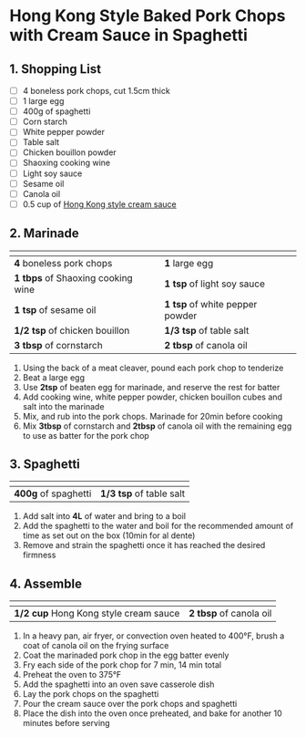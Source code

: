 # Hong Kong Style Baked Pork Chops with Cream Sauce in Spaghetti

## 1. Shopping List
- [ ] 4 boneless pork chops, cut 1.5cm thick
- [ ] 1 large egg
- [ ] 400g of spaghetti
- [ ] Corn starch
- [ ] White pepper powder
- [ ] Table salt
- [ ] Chicken bouillon powder
- [ ] Shaoxing cooking wine
- [ ] Light soy sauce
- [ ] Sesame oil
- [ ] Canola oil
- [ ] 0.5 cup of [Hong Kong style cream sauce][1]

## 2. Marinade
|<!-- -->|<!-- -->|
|---|---|
| **4** boneless pork chops | **1** large egg |
| **1 tbps** of Shaoxing cooking wine | **1 tsp** of light soy sauce |
| **1 tsp** of sesame oil | **1 tsp** of white pepper powder | 
| **1/2 tsp** of chicken bouillon | **1/3 tsp** of table salt |
| **3 tbsp** of cornstarch |  **2 tbsp** of canola oil |

1. Using the back of a meat cleaver, pound each pork chop to tenderize
2. Beat a large egg
3. Use **2tsp** of beaten egg for marinade, and reserve the rest for batter
4. Add cooking wine, white pepper powder, chicken bouillon cubes and salt into the marinade
5. Mix, and rub into the pork chops. Marinade for 20min before cooking
6. Mix **3tbsp** of cornstarch and **2tbsp** of canola oil with the remaining egg to use as batter for the pork chop

## 3. Spaghetti
|<!-- -->|<!-- -->|
|---|---|
| **400g** of spaghetti | **1/3 tsp** of table salt |

1. Add salt into **4L** of water and bring to a boil
2. Add the spaghetti to the water and boil for the recommended amount of time as set out on the box (10min for al dente)
3. Remove and strain the spaghetti once it has reached the desired firmness

## 4. Assemble
|<!-- -->|<!-- -->|
|---|---|
| **1/2 cup** Hong Kong style cream sauce | **2 tbsp** of canola oil |

1. In a heavy pan, air fryer, or convection oven heated to 400°F, brush a coat of canola oil on the frying surface
2. Coat the marinaded pork chop in the egg batter evenly
3. Fry each side of the pork chop for 7 min, 14 min total
4. Preheat the oven to 375°F
5. Add the spaghetti into an oven save casserole dish
6. Lay the pork chops on the spaghetti
7. Pour the cream sauce over the pork chops and spaghetti
8. Place the dish into the oven once preheated, and bake for another 10 minutes before serving

[1]: https://github.com/nanotalks/recipes/blob/master/Spices%20and%20Sauces/Hong%20Kong%20Style%20Cream%20Sauce.md
